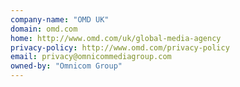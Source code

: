 ```yaml
---
company-name: "OMD UK"
domain: omd.com
home: http://www.omd.com/uk/global-media-agency
privacy-policy: http://www.omd.com/privacy-policy
email: privacy@omnicommediagroup.com
owned-by: "Omnicom Group"
---
```




